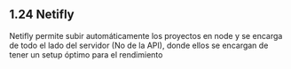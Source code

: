## 1.24 Netifly

Netifly permite subir automáticamente los proyectos en node y se encarga
de todo el lado del servidor (No de la API), donde ellos se encargan de
tener un setup óptimo para el rendimiento

